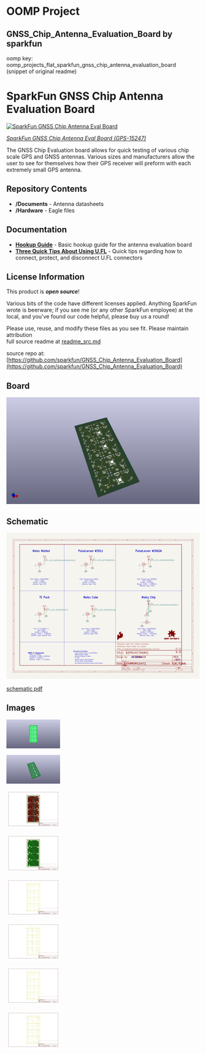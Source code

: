 # OOMP Project  
## GNSS_Chip_Antenna_Evaluation_Board  by sparkfun  
  
oomp key: oomp_projects_flat_sparkfun_gnss_chip_antenna_evaluation_board  
(snippet of original readme)  
  
SparkFun GNSS Chip Antenna Evaluation Board  
===========================================================  
  
[![SparkFun GNSS Chip Antenna Eval Board](https://cdn.sparkfun.com//assets/parts/1/3/7/1/2/15247-SparkFun_GNSS_Chip_Antenna_Evaluation_Board-01.jpg)](https://www.sparkfun.com/products/15247)  
  
[*SparkFun GNSS Chip Antenna Eval Board (GPS-15247)*](https://www.sparkfun.com/products/15247)  
  
The GNSS Chip Evaluation board allows for quick testing of various chip scale GPS and GNSS antennas. Various sizes and manufacturers allow the user to see for themselves how their GPS receiver will preform with each extremely small GPS antenna.  
  
Repository Contents  
-------------------  
  
* **/Documents** - Antenna datasheets  
* **/Hardware** - Eagle files  
  
Documentation  
-------------------  
  
* **[Hookup Guide](https://learn.sparkfun.com/tutorials/gnss-chip-antenna-hookup-guide)** - Basic hookup guide for the antenna evaluation board  
* **[Three Quick Tips About Using U.FL](https://learn.sparkfun.com/tutorials/three-quick-tips-about-using-ufl)** - Quick tips regarding how to connect, protect, and disconnect U.FL connectors  
  
License Information  
-------------------  
  
This product is _**open source**_!   
  
Various bits of the code have different licenses applied. Anything SparkFun wrote is beerware; if you see me (or any other SparkFun employee) at the local, and you've found our code helpful, please buy us a round!  
  
Please use, reuse, and modify these files as you see fit. Please maintain attribution   
  full source readme at [readme_src.md](readme_src.md)  
  
source repo at: [https://github.com/sparkfun/GNSS_Chip_Antenna_Evaluation_Board](https://github.com/sparkfun/GNSS_Chip_Antenna_Evaluation_Board)  
## Board  
  
[![working_3d.png](working_3d_600.png)](working_3d.png)  
## Schematic  
  
[![working_schematic.png](working_schematic_600.png)](working_schematic.png)  
  
[schematic pdf](working_schematic.pdf)  
## Images  
  
[![working_3D_bottom.png](working_3D_bottom_140.png)](working_3D_bottom.png)  
  
[![working_3D_top.png](working_3D_top_140.png)](working_3D_top.png)  
  
[![working_assembly_page_01.png](working_assembly_page_01_140.png)](working_assembly_page_01.png)  
  
[![working_assembly_page_02.png](working_assembly_page_02_140.png)](working_assembly_page_02.png)  
  
[![working_assembly_page_03.png](working_assembly_page_03_140.png)](working_assembly_page_03.png)  
  
[![working_assembly_page_04.png](working_assembly_page_04_140.png)](working_assembly_page_04.png)  
  
[![working_assembly_page_05.png](working_assembly_page_05_140.png)](working_assembly_page_05.png)  
  
[![working_assembly_page_06.png](working_assembly_page_06_140.png)](working_assembly_page_06.png)  
